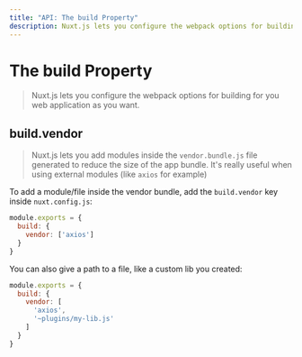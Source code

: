 ```yaml
---
title: "API: The build Property"
description: Nuxt.js lets you configure the webpack options for building for you web application as you want.
---
```


# The build Property

> Nuxt.js lets you configure the webpack options for building for you web application as you want.

## build.vendor

> Nuxt.js lets you add modules inside the `vendor.bundle.js` file generated to reduce the size of the app bundle. It's really useful when using external modules (like `axios` for example)

To add a module/file inside the vendor bundle, add the `build.vendor` key inside `nuxt.config.js`:

```js
module.exports = {
  build: {
    vendor: ['axios']
  }
}
```

You can also give a path to a file, like a custom lib you created:
```js
module.exports = {
  build: {
    vendor: [
      'axios',
      '~plugins/my-lib.js'
    ]
  }
}
```
